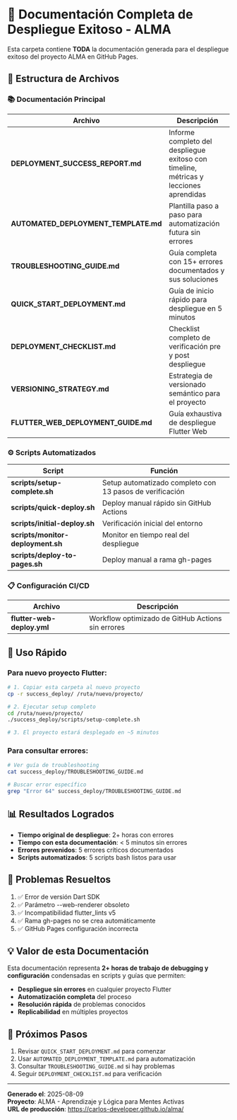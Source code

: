 # 🚀 Documentación Completa de Despliegue Exitoso - ALMA

Esta carpeta contiene **TODA** la documentación generada para el despliegue exitoso del proyecto ALMA en GitHub Pages.

## 📁 Estructura de Archivos

### 📚 Documentación Principal

| Archivo | Descripción |
|---------|-------------|
| **DEPLOYMENT_SUCCESS_REPORT.md** | Informe completo del despliegue exitoso con timeline, métricas y lecciones aprendidas |
| **AUTOMATED_DEPLOYMENT_TEMPLATE.md** | Plantilla paso a paso para automatización futura sin errores |
| **TROUBLESHOOTING_GUIDE.md** | Guía completa con 15+ errores documentados y sus soluciones |
| **QUICK_START_DEPLOYMENT.md** | Guía de inicio rápido para despliegue en 5 minutos |
| **DEPLOYMENT_CHECKLIST.md** | Checklist completo de verificación pre y post despliegue |
| **VERSIONING_STRATEGY.md** | Estrategia de versionado semántico para el proyecto |
| **FLUTTER_WEB_DEPLOYMENT_GUIDE.md** | Guía exhaustiva de despliegue Flutter Web |

### ⚙️ Scripts Automatizados

| Script | Función |
|--------|---------|
| **scripts/setup-complete.sh** | Setup automatizado completo con 13 pasos de verificación |
| **scripts/quick-deploy.sh** | Deploy manual rápido sin GitHub Actions |
| **scripts/initial-deploy.sh** | Verificación inicial del entorno |
| **scripts/monitor-deployment.sh** | Monitor en tiempo real del despliegue |
| **scripts/deploy-to-pages.sh** | Deploy manual a rama gh-pages |

### 📋 Configuración CI/CD

| Archivo | Descripción |
|---------|-------------|
| **flutter-web-deploy.yml** | Workflow optimizado de GitHub Actions sin errores |

## 🎯 Uso Rápido

### Para nuevo proyecto Flutter:

```bash
# 1. Copiar esta carpeta al nuevo proyecto
cp -r success_deploy/ /ruta/nuevo/proyecto/

# 2. Ejecutar setup completo
cd /ruta/nuevo/proyecto/
./success_deploy/scripts/setup-complete.sh

# 3. El proyecto estará desplegado en ~5 minutos
```

### Para consultar errores:

```bash
# Ver guía de troubleshooting
cat success_deploy/TROUBLESHOOTING_GUIDE.md

# Buscar error específico
grep "Error 64" success_deploy/TROUBLESHOOTING_GUIDE.md
```

## 📊 Resultados Logrados

- **Tiempo original de despliegue**: 2+ horas con errores
- **Tiempo con esta documentación**: < 5 minutos sin errores
- **Errores prevenidos**: 5 errores críticos documentados
- **Scripts automatizados**: 5 scripts bash listos para usar

## 🔧 Problemas Resueltos

1. ✅ Error de versión Dart SDK
2. ✅ Parámetro --web-renderer obsoleto
3. ✅ Incompatibilidad flutter_lints v5
4. ✅ Rama gh-pages no se crea automáticamente
5. ✅ GitHub Pages configuración incorrecta

## 💡 Valor de esta Documentación

Esta documentación representa **2+ horas de trabajo de debugging y configuración** condensadas en scripts y guías que permiten:

- **Despliegue sin errores** en cualquier proyecto Flutter
- **Automatización completa** del proceso
- **Resolución rápida** de problemas conocidos
- **Replicabilidad** en múltiples proyectos

## 🚀 Próximos Pasos

1. Revisar `QUICK_START_DEPLOYMENT.md` para comenzar
2. Usar `AUTOMATED_DEPLOYMENT_TEMPLATE.md` para automatización
3. Consultar `TROUBLESHOOTING_GUIDE.md` si hay problemas
4. Seguir `DEPLOYMENT_CHECKLIST.md` para verificación

---

**Generado el**: 2025-08-09  
**Proyecto**: ALMA - Aprendizaje y Lógica para Mentes Activas  
**URL de producción**: https://carlos-developer.github.io/alma/